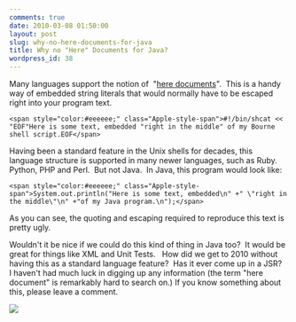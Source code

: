```yaml
---
comments: true
date: 2010-03-08 01:50:00
layout: post
slug: why-no-here-documents-for-java
title: Why no "Here" Documents for Java?
wordpress_id: 38
---
```


Many languages support the notion of  "[here documents](http://en.wikipedia.org/wiki/Here_document)".  This is a handy way of embedded string literals that would normally have to be escaped right into your program text.  

    
    <span style="color:#eeeeee;" class="Apple-style-span">#!/bin/shcat << "EOF"Here is some text, embedded "right in the middle" of my Bourne shell script.EOF</span>


Having been a standard feature in the Unix shells for decades, this language structure is supported in many newer languages, such as Ruby. Python, PHP and Perl.  But not Java.  In Java, this program would look like:

    
    <span style="color:#eeeeee;" class="Apple-style-span">System.out.println("Here is some text, embedded\n" +" \"right in the middle\"\n" +"of my Java program.\n");</span>


As you can see, the quoting and escaping required to reproduce this text is pretty ugly.


Wouldn't it be nice if we could do this kind of thing in Java too?  It would be great for things like XML and Unit Tests.   How did we get to 2010 without having this as a standard language feature?  Has it ever come up in a JSR?   I haven't had much luck in digging up any information (the term "here document" is remarkably hard to search on.) If you know something about this, please leave a comment.




![](https://blogger.googleusercontent.com/tracker/3562558747791280858-5076794859272087621?l=garmhold.blogspot.com)
